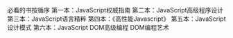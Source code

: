 
必看的书按循序
第一本：JavaScript权威指南
第二本：JavaScript高级程序设计
第三本：JavaScript语言精粹
第四本：《高性能Javascript》
第五本：JavaScript设计模式
第六本：JavaScript DOM高级编程 DOM编程艺术



